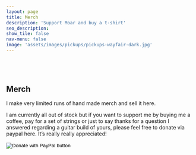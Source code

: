 ```yaml
---
layout: page
title: Merch
description: 'Support Moar and buy a t-shirt'
seo_description:
show_tile: false
nav-menu: false
image: 'assets/images/pickups/pickups-wayfair-dark.jpg'
---
```


<!-- Main -->
<div id="main" class="alt">



<!-- Intro -->
<section>
	<div class="inner row 100%" style="margin-top: 6em">
		<section class="6u 12u$(small)">
			<h2>Merch</h2>
			<p>I make very limited runs of hand made merch and sell it here.</p>
			<p>I am currently all out of stock but if you want to support me by buying me a coffee, pay for a set of strings or just to say thanks for a question I answered regarding a guitar build of yours, please feel free to donate via paypal here. It’s really really appreciated!</p>
			<form action="https://www.paypal.com/cgi-bin/webscr" method="post" target="_top">
				<input type="hidden" name="cmd" value="_donations" />
				<input type="hidden" name="business" value="moarguitars@gmail.com" />
				<input type="hidden" name="item_name" value="Support me in growing Moar" />
				<input type="hidden" name="currency_code" value="DKK" />
				<input type="image" src="https://www.paypalobjects.com/en_US/GB/i/btn/btn_donateCC_LG.gif" border="0" name="submit" title="PayPal - The safer, easier way to pay online!" alt="Donate with PayPal button" />
				<img alt="" border="0" src="https://www.paypal.com/en_GB/i/scr/pixel.gif" width="1" height="1" />
				</form>
		</section>
		<div class="6u$ 12u$(small)">
			<div class="12u$">
				<span class="image fit"><img src="../assets/images/pickups/pickups-wayfair-dark.jpg" alt=""></span>
			</div>
			<div class="12u$">
				<span class="image fit"><img src="../assets/images/pickups/pickups-dark.jpg" alt=""></span>
			</div>
		</div>
	</div>
</section>

</div>